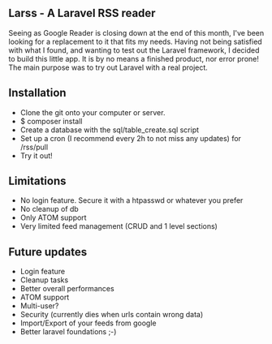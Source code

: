 ## Larss - A Laravel RSS reader

Seeing as Google Reader is closing down at the end of this month, I've been looking for a replacement to it that fits my needs. Having not being satisfied with what I found, and wanting to test out the Laravel framework, I decided to build this little app. It is by no means a finished product, nor error prone! The main purpose was to try out Laravel with a real project.

## Installation
- Clone the git onto your computer or server.
- $ composer install
- Create a database with the sql/table_create.sql script
- Set up a cron (I recommend every 2h to not miss any updates) for /rss/pull
- Try it out!

## Limitations
- No login feature. Secure it with a htpasswd or whatever you prefer
- No cleanup of db
- Only ATOM support
- Very limited feed management (CRUD and 1 level sections)

## Future updates
- Login feature
- Cleanup tasks
- Better overall performances
- ATOM support
- Multi-user?
- Security (currently dies when urls contain wrong data)
- Import/Export of your feeds from google
- Better laravel foundations ;-)

